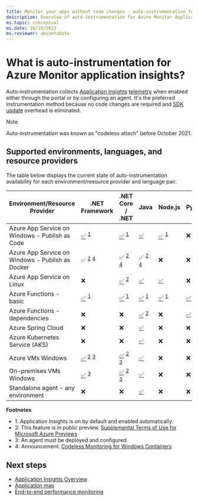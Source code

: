 ```yaml
---
title: Monitor your apps without code changes - auto-instrumentation for Azure Monitor Application Insights | Microsoft Docs
description: Overview of auto-instrumentation for Azure Monitor Application Insights - codeless application performance management
ms.topic: conceptual
ms.date: 10/19/2022
ms.reviewer: abinetabate
---
```


# What is auto-instrumentation for Azure Monitor application insights?

Auto-instrumentation collects [Application Insights](app-insights-overview.md) [telemetry](data-model.md) when enabled either through the portal or by configuring an agent. It's the preferred instrumentation method because no code changes are required and [SDK update](sdk-support-guidance.md) overhead is eliminated.

> [!NOTE] 
> Auto-instrumentation was known as "codeless attach" before October 2021.

## Supported environments, languages, and resource providers

The table below displays the current state of auto-instrumentation availability for each environment/resource provider and language pair.

|Environment/Resource Provider                    | .NET Framework                                                                                                                                 | .NET Core / .NET                                                                                                                                      | Java                                                                                                                                           | Node.js                                                                       | Python                                                                                       |
|-------------------------------------------------|------------------------------------------------------------------------------------------------------------------------------------------------|------------------------------------------------------------------------------------------------------------------------------------------------|------------------------------------------------------------------------------------------------------------------------------------------------|-------------------------------------------------------------------------------|----------------------------------------------------------------------------------------------|
|Azure App Service on Windows - Publish as Code   | [:white_check_mark:](azure-web-apps-net.md) <sup>[1](#OnBD)</sup>                                                                          | [:white_check_mark:](azure-web-apps-net-core.md) <sup>[1](#OnBD)</sup>                                                                    | [:white_check_mark:](azure-web-apps-java.md)                                                                                              | [:white_check_mark:](azure-web-apps-nodejs.md) <sup>[1](#OnBD)</sup>  | :x:                                                                                          |
|Azure App Service on Windows - Publish as Docker | :white_check_mark: <sup>[2](#Preview)</sup> <sup>[4](#Containers)</sup> | :white_check_mark: <sup>[2](#Preview)</sup> <sup>[4](#Containers)</sup> | :white_check_mark: <sup>[2](#Preview)</sup> <sup>[4](#Containers)</sup> | :x:                                                                           | :x:                                                                                          |
|Azure App Service on Linux                       | :x:                                                                                                                        | [:white_check_mark:](azure-web-apps-net-core.md?tabs=linux) <sup>[2](#Preview)</sup>                                                      | [:white_check_mark:](azure-web-apps-java.md)                                                                                              | [:white_check_mark:](azure-web-apps-nodejs.md?tabs=linux)                | :x:                                                                                          |
|Azure Functions - basic                          | [:white_check_mark:](monitor-functions.md) <sup>[1](#OnBD)</sup>                                                                         | [:white_check_mark:](monitor-functions.md) <sup>[1](#OnBD)</sup>                                                                          | [:white_check_mark:](monitor-functions.md) <sup>[1](#OnBD)</sup>                                                                           | [:white_check_mark:](monitor-functions.md) <sup>[1](#OnBD)</sup>         | [:white_check_mark:](monitor-functions.md) <sup>[1](#OnBD)</sup>                        |
|Azure Functions - dependencies                   | :x:                                                                                                                                            | :x:                                                                                                                                            | [:white_check_mark:](monitor-functions.md) <sup>[2](#Preview)</sup>                                                                                                | :x:                                                                           | [:white_check_mark:](monitor-functions.md#distributed-tracing-for-python-function-apps) |
|Azure Spring Cloud                               | :x:                                                                                                                                            | :x:                                                                                                                                            | [:white_check_mark:](azure-web-apps-java.md)                                                                                              | :x:                                                                           | :x:                                                                                          |
|Azure Kubernetes Service (AKS)                   | :x:                                                                                                                       | :x:                                                                                                                                            | [:white_check_mark:](java-in-process-agent.md)                                                                                            | :x:                                                                           | :x:                                                                                          |
|Azure VMs Windows                                | [:white_check_mark:](azure-vm-vmss-apps.md) <sup>[2](#Preview)</sup> <sup>[3](#Agent)</sup>                                                                      | [:white_check_mark:](azure-vm-vmss-apps.md) <sup>[2](#Preview)</sup> <sup>[3](#Agent)</sup>                                                                      | [:white_check_mark:](java-in-process-agent.md)                                                                                            | :x:                                                                           | :x:                                                                                          |
|On-premises VMs Windows                          | [:white_check_mark:](status-monitor-v2-overview.md) <sup>[3](#Agent)</sup>                                                                                       | [:white_check_mark:](status-monitor-v2-overview.md) <sup>[2](#Preview)</sup> <sup>[3](#Agent)</sup>                                                            | [:white_check_mark:](java-in-process-agent.md)                                                                                            | :x:                                                                           | :x:                                                                                          |
|Standalone agent - any environment               | :x:                                                                                                                                            | :x:                                                                                                                                            | [:white_check_mark:](java-in-process-agent.md)                                                                                            | :x:                                                                           | :x:                                                                                          |

**Footnotes**
- <a name="OnBD">1</a>: Application Insights is on by default and enabled automatically.
- <a name="Preview">2</a>: This feature is in public preview. [Supplemental Terms of Use for Microsoft Azure Previews](https://azure.microsoft.com/support/legal/preview-supplemental-terms/)
- <a name="Agent">3</a>: An agent must be deployed and configured.
- <a name="Containers">4</a>: Announcement: [Codeless Monitoring for Windows Containers](https://azure.github.io/AppService/2022/04/11/windows-containers-app-insights-preview.html)

## Next steps

* [Application Insights Overview](./app-insights-overview.md)
* [Application map](./app-map.md)
* [End-to-end performance monitoring](../app/tutorial-performance.md)